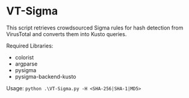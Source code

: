 # VT-Sigma
This script retrieves crowdsourced Sigma rules for hash detection from VirusTotal and converts them into Kusto queries.

Required Libraries:
- colorist
- argparse
- pysigma
- pysigma-backend-kusto

Usage:
`python .\VT-Sigma.py -H <SHA-256|SHA-1|MD5>`
